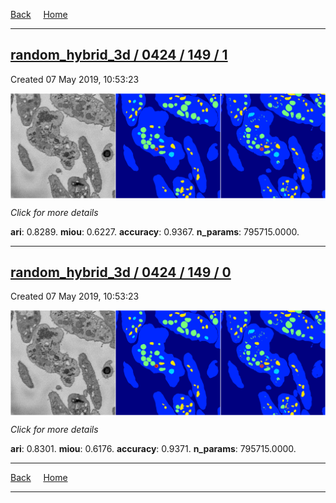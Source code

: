 
[Back](..)&nbsp;&nbsp;&nbsp;&nbsp;&nbsp;[Home](https://leapmanlab.github.io/snapshots)

---

<div class="summary"><a href="1"><h2>random_hybrid_3d / 0424 / 149 / 1</h2></a><p>Created 07 May 2019, 10:53:23
</p><a href="1"><img src="1/media/summary.png" align="center"></a><p>
<i>Click for more details</i>
</p></div>

**ari**: 0.8289. **miou**: 0.6227. **accuracy**: 0.9367. **n_params**: 795715.0000. 

---

<div class="summary"><a href="0"><h2>random_hybrid_3d / 0424 / 149 / 0</h2></a><p>Created 07 May 2019, 10:53:23
</p><a href="0"><img src="0/media/summary.png" align="center"></a><p>
<i>Click for more details</i>
</p></div>

**ari**: 0.8301. **miou**: 0.6176. **accuracy**: 0.9371. **n_params**: 795715.0000. 

---

[Back](..)&nbsp;&nbsp;&nbsp;&nbsp;&nbsp;[Home](https://leapmanlab.github.io/snapshots)

---
